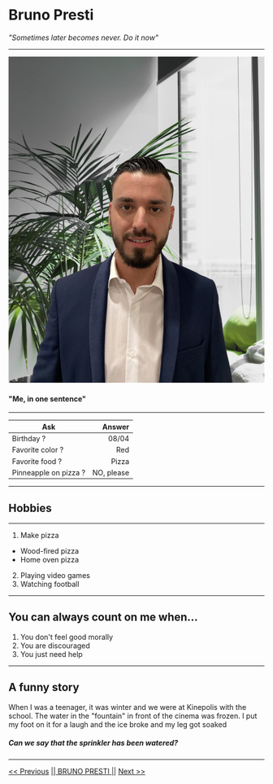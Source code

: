 # Bruno Presti

_"Sometimes later becomes never. Do it now"_

---


![alt text](https://raw.githubusercontent.com/PrestiB/markdown-challenge/main/Photo%20de%20profil.jpg "Photo de profil")

#### "Me, in one sentence"

---

| Ask            | Answer        |
| -------------  | -------------:|
|Birthday ?      |08/04          |
|Favorite color ?|Red            |
|Favorite food ? |Pizza          |
|Pinneapple on pizza ? |NO, please          |

---

## Hobbies
---
1. Make pizza
* Wood-fired pizza
* Home oven pizza 
2. Playing video games
3. Watching football

---
## You can always count on me when...

1. You don't feel good morally
2. You are discouraged
3. You just need help
---
## A funny story
When I was a teenager, it was winter and we were at Kinepolis with the school. The water in the "fountain" in front of the cinema was frozen. I put my foot on it for a laugh and the ice broke and my leg got soaked

##### _Can we say that the sprinkler has been watered?_

---

[<< Previous](https://github.com/BathshebaDeepijan/markdown-warmup-html "Précédent") [|| BRUNO PRESTI ||](https://github.com/PrestiB/markdown-challenge "Suivant") [Next >>](https://mrsociety404.github.io/markdown-to-html/ "Suivant")
